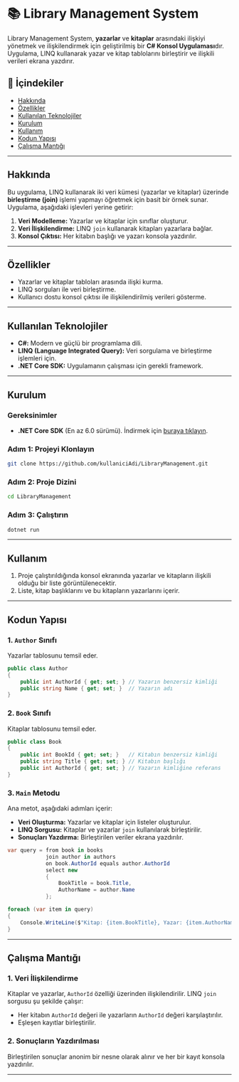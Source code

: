 # 📚 Library Management System

Library Management System, **yazarlar** ve **kitaplar** arasındaki ilişkiyi yönetmek ve ilişkilendirmek için geliştirilmiş bir **C# Konsol Uygulaması**dır. Uygulama, LINQ kullanarak yazar ve kitap tablolarını birleştirir ve ilişkili verileri ekrana yazdırır.

## 📖 İçindekiler

- [Hakkında](#hakkında)
- [Özellikler](#özellikler)
- [Kullanılan Teknolojiler](#kullanılan-teknolojiler)
- [Kurulum](#kurulum)
- [Kullanım](#kullanım)
- [Kodun Yapısı](#kodun-yapısı)
- [Çalışma Mantığı](#çalışma-mantığı)


---

## Hakkında

Bu uygulama, LINQ kullanarak iki veri kümesi (yazarlar ve kitaplar) üzerinde **birleştirme (join)** işlemi yapmayı öğretmek için basit bir örnek sunar. Uygulama, aşağıdaki işlevleri yerine getirir:

1. **Veri Modelleme:** Yazarlar ve kitaplar için sınıflar oluşturur.
2. **Veri İlişkilendirme:** LINQ `join` kullanarak kitapları yazarlara bağlar.
3. **Konsol Çıktısı:** Her kitabın başlığı ve yazarı konsola yazdırılır.

---

## Özellikler

- Yazarlar ve kitaplar tabloları arasında ilişki kurma.
- LINQ sorguları ile veri birleştirme.
- Kullanıcı dostu konsol çıktısı ile ilişkilendirilmiş verileri gösterme.

---

## Kullanılan Teknolojiler

- **C#:** Modern ve güçlü bir programlama dili.
- **LINQ (Language Integrated Query):** Veri sorgulama ve birleştirme işlemleri için.
- **.NET Core SDK:** Uygulamanın çalışması için gerekli framework.

---

## Kurulum

### Gereksinimler
- **.NET Core SDK** (En az 6.0 sürümü). İndirmek için [buraya tıklayın](https://dotnet.microsoft.com/download).

### Adım 1: Projeyi Klonlayın
```bash
git clone https://github.com/kullaniciAdi/LibraryManagement.git
```

### Adım 2: Proje Dizini
```bash
cd LibraryManagement
```

### Adım 3: Çalıştırın
```bash
dotnet run
```

---

## Kullanım

1. Proje çalıştırıldığında konsol ekranında yazarlar ve kitapların ilişkili olduğu bir liste görüntülenecektir.
2. Liste, kitap başlıklarını ve bu kitapların yazarlarını içerir.

---

## Kodun Yapısı

### 1. **`Author` Sınıfı**
Yazarlar tablosunu temsil eder.

```csharp
public class Author
{
    public int AuthorId { get; set; } // Yazarın benzersiz kimliği
    public string Name { get; set; }  // Yazarın adı
}
```

### 2. **`Book` Sınıfı**
Kitaplar tablosunu temsil eder.

```csharp
public class Book
{
    public int BookId { get; set; }   // Kitabın benzersiz kimliği
    public string Title { get; set; } // Kitabın başlığı
    public int AuthorId { get; set; } // Yazarın kimliğine referans
}
```

### 3. **`Main` Metodu**
Ana metot, aşağıdaki adımları içerir:

- **Veri Oluşturma:** Yazarlar ve kitaplar için listeler oluşturulur.
- **LINQ Sorgusu:** Kitaplar ve yazarlar `join` kullanılarak birleştirilir.
- **Sonuçları Yazdırma:** Birleştirilen veriler ekrana yazdırılır.

```csharp
var query = from book in books
            join author in authors
            on book.AuthorId equals author.AuthorId
            select new
            {
                BookTitle = book.Title,
                AuthorName = author.Name
            };

foreach (var item in query)
{
    Console.WriteLine($"Kitap: {item.BookTitle}, Yazar: {item.AuthorName}");
}
```

---

## Çalışma Mantığı

### 1. **Veri İlişkilendirme**
Kitaplar ve yazarlar, `AuthorId` özelliği üzerinden ilişkilendirilir. LINQ `join` sorgusu şu şekilde çalışır:
- Her kitabın `AuthorId` değeri ile yazarların `AuthorId` değeri karşılaştırılır.
- Eşleşen kayıtlar birleştirilir.

### 2. **Sonuçların Yazdırılması**
Birleştirilen sonuçlar anonim bir nesne olarak alınır ve her bir kayıt konsola yazdırılır.

---

